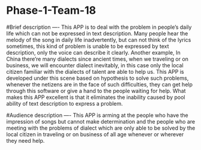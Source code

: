 # Phase-1-Team-18
#Brief description —-
This APP is to deal with the problem in people’s daily life which can not be expressed in text description. Many people 
hear the melody of the song in daily life inadvertently, but can not think of the lyrics sometimes, this kind of problem 
is unable to be expressed by text description, only the voice can describe it clearly. Another example, In China 
there’re many dialects since ancient times, when we traveling or on business, we will encounter dialect inevitably, 
in this case only the local citizen familiar with the dialects of talent are able to help us. This APP is developed 
under this scene based on hypothesis to solve such problems, whenever the netizens are in the face of such difficulties, 
they can get help through this software or give a hand to the people waiting for help. What makes this APP excellent is 
that it eliminates the inability caused by pool ability of text description to express a problem.



#Audience description —-
This APP is arming at the people who have the impression of songs but cannot  make determination and the people who are
meeting with the problems of dialect which are only able to be solved by the local citizen in traveling or on business 
of all age whenever or wherever they need help.
